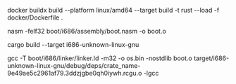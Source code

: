 docker buildx build --platform linux/amd64 --target build -t rust --load -f docker/Dockerfile .


nasm -felf32 boot/i686/assembly/boot.nasm -o boot.o

cargo build --target i686-unknown-linux-gnu

gcc -T boot/i686/linker/linker.ld -m32 -o os.bin -nostdlib boot.o target/i686-unknown-linux-gnu/debug/deps/crate_name-9e49ae5c2961af79.3ddzjgbe0qh0iywh.rcgu.o -lgcc

